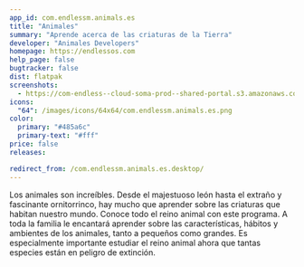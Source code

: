 ```yaml
---
app_id: com.endlessm.animals.es
title: "Animales"
summary: "Aprende acerca de las criaturas de la Tierra"
developer: "Animales Developers"
homepage: https://endlessos.com
help_page: false
bugtracker: false
dist: flatpak
screenshots:
  - https://com-endless--cloud-soma-prod--shared-portal.s3.amazonaws.com/apps.232.screenshots.268da833-3da9-4f3d-8697-30ec3be83ac6_201810181814011515.png
icons:
  "64": /images/icons/64x64/com.endlessm.animals.es.png
color:
  primary: "#485a6c"
  primary-text: "#fff"
price: false
releases:

redirect_from: /com.endlessm.animals.es.desktop/
---
```


<p>Los animales son increíbles. Desde el majestuoso león hasta el extraño y fascinante ornitorrinco, hay mucho que aprender sobre las criaturas que habitan nuestro mundo. Conoce todo el reino animal con este programa. A toda la familia le encantará aprender sobre las características, hábitos y ambientes de los animales, tanto a pequeños como grandes. Es especialmente importante estudiar el reino animal ahora que tantas especies están en peligro de extinción.</p>
